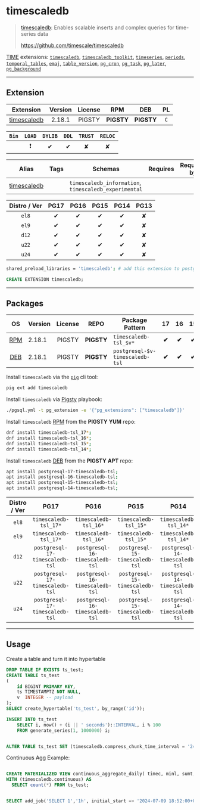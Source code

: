 # timescaledb


> [timescaledb](https://github.com/timescale/timescaledb): Enables scalable inserts and complex queries for time-series data
>
> https://github.com/timescale/timescaledb





[TIME](/time) extensions: [`timescaledb`](/timescaledb), [`timescaledb_toolkit`](/timescaledb_toolkit), [`timeseries`](/timeseries), [`periods`](/periods), [`temporal_tables`](/temporal_tables), [`emaj`](/emaj), [`table_version`](/table_version), [`pg_cron`](/pg_cron), [`pg_task`](/pg_task), [`pg_later`](/pg_later), [`pg_background`](/pg_background)


-------
## Extension


| Extension | Version | License | RPM | DEB | PL |
|-----------|:-------:|:-------:|:---:|:---:|:--:|
| [timescaledb](https://github.com/timescale/timescaledb) | 2.18.1 | PIGSTY | **<span class="tcwarn">PIGSTY</span>** | **<span class="tcwarn">PIGSTY</span>** | `C` |



| `Bin` | `LOAD` | `DYLIB` | `DDL` | `TRUST` | `RELOC` |
|:-----:|:------:|:-------:|:-----:|:-------:|:-------:|
|  | <span class="tcred">❗</span> | <span class="tcblue">✔</span> | <span class="tcblue">✔</span> | <span class="tcwarn">✘</span> | <span class="tcwarn">✘</span> |



| Alias | Tags | Schemas | Requires | Required by |
|-------|------|---------|----------|-------------|
| [timescaledb](/timescaledb) |  | `timescaledb_information`, `timescaledb_experimental` |  |  |



| Distro / Ver | PG17 | PG16 | PG15 | PG14 | PG13 |
|:------------:|:----:|:----:|:----:|:----:|:----:|
| `el8` | <span class="tcblue">✔</span> | <span class="tcblue">✔</span> | <span class="tcblue">✔</span> | <span class="tcblue">✔</span> | <span class="tcred">✘</span> |
| `el9` | <span class="tcblue">✔</span> | <span class="tcblue">✔</span> | <span class="tcblue">✔</span> | <span class="tcblue">✔</span> | <span class="tcred">✘</span> |
| `d12` | <span class="tcblue">✔</span> | <span class="tcblue">✔</span> | <span class="tcblue">✔</span> | <span class="tcblue">✔</span> | <span class="tcred">✘</span> |
| `u22` | <span class="tcblue">✔</span> | <span class="tcblue">✔</span> | <span class="tcblue">✔</span> | <span class="tcblue">✔</span> | <span class="tcred">✘</span> |
| `u24` | <span class="tcblue">✔</span> | <span class="tcblue">✔</span> | <span class="tcblue">✔</span> | <span class="tcblue">✔</span> | <span class="tcred">✘</span> |



```bash
shared_preload_libraries = 'timescaledb'; # add this extension to postgresql.conf
```



```sql
CREATE EXTENSION timescaledb;
```

-----------


## Packages


| OS | Version | License | REPO | Package Pattern | 17 | 16 | 15 | 14 | 13 | Dependency |
|:--:|---------|:-------:|:----:|-----------------|:--:|:--:|:--:|:--:|:--:|------------|
| [RPM](/rpm) | 2.18.1 | PIGSTY | **<span class="tcwarn">PIGSTY</span>** | `timescaledb-tsl_$v*` | **<span class="tcwarn">✔</span>** | **<span class="tcwarn">✔</span>** | **<span class="tcwarn">✔</span>** | **<span class="tcwarn">✔</span>** |  |  |
| [DEB](/deb) | 2.18.1 | PIGSTY | **<span class="tcwarn">PIGSTY</span>** | `postgresql-$v-timescaledb-tsl` | **<span class="tcwarn">✔</span>** | **<span class="tcwarn">✔</span>** | **<span class="tcwarn">✔</span>** | **<span class="tcwarn">✔</span>** |  |  |



Install `timescaledb` via the [`pig`](https://github.com/pgsty/pig) cli tool:

```bash
pig ext add timescaledb
```


Install `timescaledb` via [Pigsty](https://pigsty.io/docs/pgext/usage/install/) playbook:

```bash
./pgsql.yml -t pg_extension -e '{"pg_extensions": ["timescaledb"]}'
```


Install `timescaledb` [RPM](/rpm) from the **<span class="tcwarn">PIGSTY</span>** **YUM** repo:

```bash
dnf install timescaledb-tsl_17*;
dnf install timescaledb-tsl_16*;
dnf install timescaledb-tsl_15*;
dnf install timescaledb-tsl_14*;
```


Install `timescaledb` [DEB](/deb) from the **<span class="tcwarn">PIGSTY</span>** **APT** repo:

```bash
apt install postgresql-17-timescaledb-tsl;
apt install postgresql-16-timescaledb-tsl;
apt install postgresql-15-timescaledb-tsl;
apt install postgresql-14-timescaledb-tsl;
```




| Distro / Ver | PG17 | PG16 | PG15 | PG14 | PG13 |
|:------------:|:----:|:----:|:----:|:----:|:----:|
| `el8` | `timescaledb-tsl_17*` | `timescaledb-tsl_16*` | `timescaledb-tsl_15*` | `timescaledb-tsl_14*` | <span class="tcred">✘</span> |
| `el9` | `timescaledb-tsl_17*` | `timescaledb-tsl_16*` | `timescaledb-tsl_15*` | `timescaledb-tsl_14*` | <span class="tcred">✘</span> |
| `d12` | `postgresql-17-timescaledb-tsl` | `postgresql-16-timescaledb-tsl` | `postgresql-15-timescaledb-tsl` | `postgresql-14-timescaledb-tsl` | <span class="tcred">✘</span> |
| `u22` | `postgresql-17-timescaledb-tsl` | `postgresql-16-timescaledb-tsl` | `postgresql-15-timescaledb-tsl` | `postgresql-14-timescaledb-tsl` | <span class="tcred">✘</span> |
| `u24` | `postgresql-17-timescaledb-tsl` | `postgresql-16-timescaledb-tsl` | `postgresql-15-timescaledb-tsl` | `postgresql-14-timescaledb-tsl` | <span class="tcred">✘</span> |





--------

## Usage

Create a table and turn it into hypertable

```sql
DROP TABLE IF EXISTS ts_test;
CREATE TABLE ts_test
(
    id BIGINT PRIMARY KEY,
    ts TIMESTAMPTZ NOT NULL,
    v  INTEGER -- payload
);
SELECT create_hypertable('ts_test', by_range('id'));

INSERT INTO ts_test 
    SELECT i, now() + (i || ' seconds')::INTERVAL, i % 100 
    FROM generate_series(1, 1000000) i;


ALTER TABLE ts_test SET (timescaledb.compress_chunk_time_interval = '24 hours');
```

Continuous Agg Example:

```sql

CREATE MATERIALIZED VIEW continuous_aggregate_daily( timec, minl, sumt, sumh )
WITH (timescaledb.continuous) AS
  SELECT count(*) FROM ts_test;


SELECT add_job('SELECT 1','1h', initial_start => '2024-07-09 18:52:00+00'::timestamptz);
```
